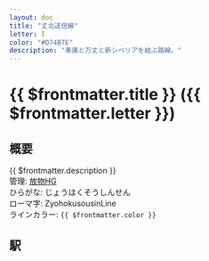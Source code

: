 ```yaml
---
layout: doc
title: "丈北送信線"
letter: I
color: "#D74B7E"
description: "車庫と万丈と新シベリアを結ぶ路線。"
---
```


# {{ $frontmatter.title }} ({{ $frontmatter.letter }})

## 概要
{{ $frontmatter.description }}  
管理: [放物HG](/company/houbutuHG/index.md)   
ひらがな: じょうほくそうしんせん  
ローマ字: ZyohokusousinLine  
ラインカラー: <span :style="{backgroundColor: $frontmatter.color, display: 'inline-block', width: '0.75em', height: '0.75em', border: `1px solid #1b1b1f`, marginRight: '0.25em'}" />`{{ $frontmatter.color }}`

## 駅
<Stations />